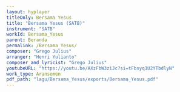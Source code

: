 ```yaml
---
layout: hyplayer
titleOnly: Bersama Yesus
title: "Bersama Yesus (SATB)"
instrument: "SATB"
workId: Bersama_Yesus
parent: Beranda
permalink: /Bersama_Yesus/
composer: "Grego Julius"
arranger: "Henri Yulianto"
composer_and_lyricist: "Grego Julius"
youtubeURL: "https://youtu.be/AXzFbW3ziJc?si=tFbsyq1U2YTbdlyN"
work_type: Aransemen
pdf_path: "lagu/Bersama_Yesus/exports/Bersama_Yesus.pdf"
---
```


